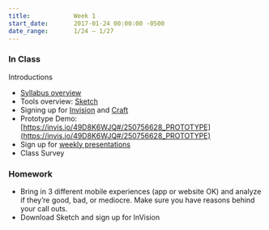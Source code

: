 ```yaml
---
title:            Week 1
start_date:       2017-01-24 00:00:00 -0500
date_range:       1/24 – 1/27
---
```


### In Class

Introductions

- [Syllabus overview](https://docs.google.com/document/d/1V7504N3Vpyv_-5vdzhIp39zikoc0iJ6mCHj3sZfLlE8/edit?usp=sharing)
- Tools overview: [Sketch](https://www.sketchapp.com/store/edu/)
- Signing up for [Invision](https://www.invisionapp.com/) and [Craft]([https://www.invisionapp.com/craft](https://www.invisionapp.com/craft))
- Prototype Demo: [https://invis.io/49D8K6WJQ#/250756628_PROTOTYPE](https://invis.io/49D8K6WJQ#/250756628_PROTOTYPE)
- Sign up for [weekly presentations](https://docs.google.com/document/d/1bwmIO5aMIq8KmsOr8m4OYniSOvherm84YDeTHM2Pe_8/edit?usp=sharing)
- Class Survey

### Homework

- Bring in 3 different mobile experiences (app or website OK) and analyze if they’re good, bad, or mediocre. Make sure you have reasons behind your call outs.
- Download Sketch and sign up for InVision
